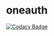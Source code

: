 # oneauth
[![Codacy Badge](https://api.codacy.com/project/badge/Grade/bfd0b29c15684a249450ddc8d296c8d4)](https://www.codacy.com/app/championswimmer/oneauth?utm_source=github.com&utm_medium=referral&utm_content=championswimmer/oneauth&utm_campaign=badger)